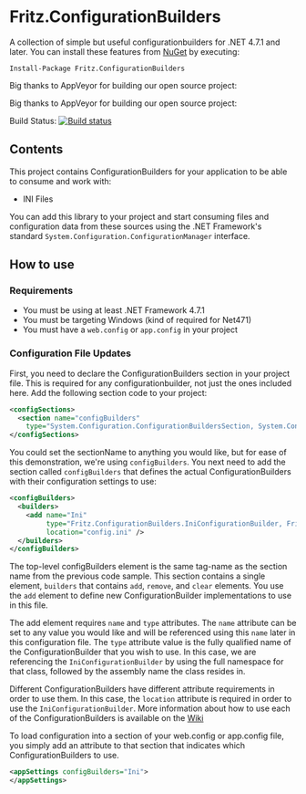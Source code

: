 # Fritz.ConfigurationBuilders
A collection of simple but useful configurationbuilders for .NET 4.7.1 and later.  You can install these features from [NuGet](https://www.nuget.org/packages/Fritz.ConfigurationBuilders/0.2.0-preview) by executing:

`Install-Package Fritz.ConfigurationBuilders`

Big thanks to AppVeyor for building our open source project:

Big thanks to AppVeyor for building our open source project:

Build Status:  [![Build status](https://ci.appveyor.com/api/projects/status/3wrl63fly957bc80?svg=true)](https://ci.appveyor.com/project/csharpfritz/fritz-configurationbuilders)

## Contents

This project contains ConfigurationBuilders for your application to be able to consume and work with:

*  INI Files

You can add this library to your project and start consuming files and configuration data from these sources using the .NET Framework's standard `System.Configuration.ConfigurationManager` interface.

## How to use 

### Requirements

*  You must be using at least .NET Framework 4.7.1
*  You must be targeting Windows (kind of required for Net471)
*  You must have a `web.config` or `app.config` in your project

### Configuration File Updates

First, you need to declare the ConfigurationBuilders section in your project file.  This is required for any configurationbuilder, not just the ones included here.  Add the following section code to your project:


```xml
<configSections>
  <section name="configBuilders"
    type="System.Configuration.ConfigurationBuildersSection, System.Configuration"/>
</configSections>
```

You could set the sectionName to anything you would like, but for ease of this demonstration, we're using `configBuilders`.  You next need to add the section called `configBuilders` that defines the actual ConfigurationBuilders with their configuration settings to use:

```xml
<configBuilders>
  <builders>
    <add name="Ini" 
         type="Fritz.ConfigurationBuilders.IniConfigurationBuilder, Fritz.ConfigurationBuilders"
         location="config.ini" />
  </builders>
</configBuilders>
```
The top-level configBuilders element is the same tag-name as the section name from the previous code sample. This section contains a single element, `builders` that contains `add`, `remove`, and `clear` elements.  You use the `add` element to define new ConfigurationBuilder implementations to use in this file.  

The add element requires `name` and `type` attributes.  The `name` attribute can be set to any value you would like and will be referenced using this `name` later in this configuration file.  The `type` attribute value is the fully qualified name of the ConfigurationBuilder that you wish to use.  In this case, we are referencing the `IniConfigurationBuilder` by using the full namespace for that class, followed by the assembly name the class resides in.

Different ConfigurationBuilders have different attribute requirements in order to use them.  In this case, the `location` attribute is required in order to use the `IniConfigurationBuilder`.  More information about how to use each of the ConfigurationBuilders is available on the [Wiki](https://github.com/csharpfritz/Fritz.ConfigurationBuilders/wiki)

To load configuration into a section of your web.config or app.config file, you simply add an attribute to that section that indicates which ConfigurationBuilders to use.

```xml
<appSettings configBuilders="Ini">
</appSettings>
```